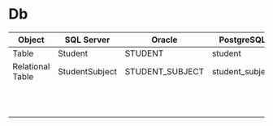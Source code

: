 # Db


| Object | SQL Server | Oracle  | PostgreSQL | MySQL |
|---|---|---|---|---|
| Table | Student|  STUDENT | student | student |
| Relational Table | StudentSubject | STUDENT_SUBJECT | student_subject |student subject |
|   |   |   |   |   |
|   |   |   |   |   |
|   |   |   |   |   |
|   |   |   |   |   |
|   |   |   |   |   |
|   |   |   |   |   |
|   |   |   |   |   |
|   |   |   |   |   |
|   |   |   |   |   |
|   |   |   |   |   |
|   |   |   |   |   |
